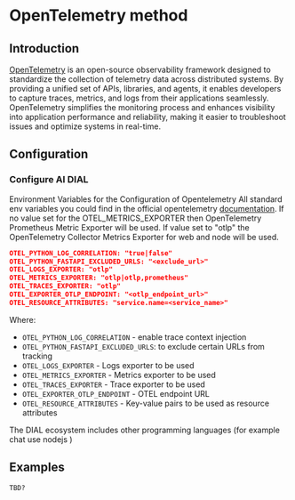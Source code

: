 # OpenTelemetry method
## Introduction
[OpenTelemetry](https://opentelemetry.io/) is an open-source observability framework designed to standardize the collection of telemetry data across distributed systems. By providing a unified set of APIs, libraries, and agents, it enables developers to capture traces, metrics, and logs from their applications seamlessly. OpenTelemetry simplifies the monitoring process and enhances visibility into application performance and reliability, making it easier to troubleshoot issues and optimize systems in real-time.
## Configuration
### Configure AI DIAL
Environment Variables for the Configuration of Opentelemetry
All standard env variables you could find in the official opentelemetry [documentation](https://opentelemetry-python-contrib.readthedocs.io/en/latest/instrumentation/logging/logging.html). If no value set for the OTEL_METRICS_EXPORTER then OpenTelemetry Prometheus Metric Exporter will be used. If value set to "otlp" the OpenTelemetry Collector Metrics Exporter for web and node will be used.
```json
OTEL_PYTHON_LOG_CORRELATION: "true|false"
OTEL_PYTHON_FASTAPI_EXCLUDED_URLS: "<exclude_url>"
OTEL_LOGS_EXPORTER: "otlp"
OTEL_METRICS_EXPORTER: "otlp|otlp,prometheus"
OTEL_TRACES_EXPORTER: "otlp"
OTEL_EXPORTER_OTLP_ENDPOINT: "<otlp_endpoint_url>"
OTEL_RESOURCE_ATTRIBUTES: "service.name=<service_name>"
```

Where:
- `OTEL_PYTHON_LOG_CORRELATION` - enable trace context injection
- `OTEL_PYTHON_FASTAPI_EXCLUDED_URLS`: to exclude certain URLs from tracking
- `OTEL_LOGS_EXPORTER` - Logs exporter to be used
- `OTEL_METRICS_EXPORTER` - Metrics exporter to be used
- `OTEL_TRACES_EXPORTER` - Trace exporter to be used
- `OTEL_EXPORTER_OTLP_ENDPOINT` - OTEL endpoint URL
- `OTEL_RESOURCE_ATTRIBUTES` - Key-value pairs to be used as resource attributes

The DIAL ecosystem includes other programming languages (for example chat use nodejs )

## Examples
```
TBD?
```
